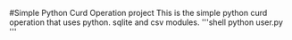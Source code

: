 #Simple Python Curd Operation project
This is the simple python curd operation that uses python. sqlite and csv modules.
'''shell
python user.py
'''